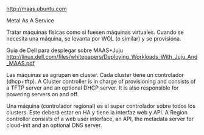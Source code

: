 http://maas.ubuntu.com

Metal As A Service

Tratar máquinas físicas como si fuesen máquinas virtuales.
Cuando se necesita una máquina, se levanta por WOL (o similar) y se provisiona.


Guia de Dell para desplegar sobre MAAS+Juju
http://linux.dell.com/files/whitepapers/Deploying_Workloads_With_Juju_And_MAAS.pdf

Las máquinas se agrupan en cluster. Cada cluster tiene un controlador (dhcp+tftp).
A Cluster controller is in charge of provisioning and consists of a TFTP server and an optional DHCP server. It is also responsible for powering servers on and off.

Una máquina (controlador regional) es el super controlador sobre todos los clusters. Este deberá estar en HA y tiene la interfaz web y API.
A Region controller consists of a web user interface, an API, the metadata server for cloud-init and an optional DNS server.
